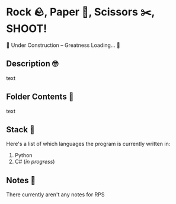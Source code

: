 # Rock 🪨, Paper 📃, Scissors ✂️, SHOOT!
🚧 Under Construction – Greatness Loading... 🚀

## Description 🤓
text

## Folder Contents 📂
text

## Stack 🧮
Here's a list of which languages the program is currently written in:
  1. Python
  2. C# (*in progress*)

## Notes 📝
There currently aren't any notes for RPS
